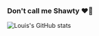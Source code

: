 ### Don't call me Shawty ❤️‍🔥

![Louis's GitHub stats](https://github-readme-stats.vercel.app/api?username=es5es5&&show_icons=true&theme=dracula)

<!--
**es5es5/es5es5** is a ✨ _special_ ✨ repository because its `README.md` (this file) appears on your GitHub profile.

Here are some ideas to get you started:

- 🔭 I’m currently working on ...
- 🌱 I’m currently learning ...
- 👯 I’m looking to collaborate on ...
- 🤔 I’m looking for help with ...
- 💬 Ask me about ...
- 📫 How to reach me: ...
- 😄 Pronouns: ...
- ⚡ Fun fact: ...
-->
